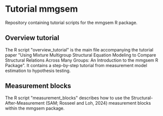# Tutorial mmgsem
Repository containing tutorial scripts for the mmgsem R package. 

## Overview tutorial
The R script "overview_tutorial" is the main file accompanying the tutorial paper "Using Mixture Multigroup Structural Equation Modeling to Compare Structural Relations Across Many Groups: An Introduction to the mmgsem R Package". It contains a step-by-step tutorial from measurement model estimation to hypothesis testing.

## Measurement blocks
The R script "measurement_blocks" describes how to use the Structural-After-Measurement (SAM; Rosseel and Loh, 2024) measurement blocks within the mmgsem package. 
